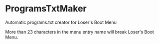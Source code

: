# ProgramsTxtMaker
Automatic programs.txt creator for Loser's Boot Menu

More than 23 characters in the menu entry name will break Loser's Boot Menu.
